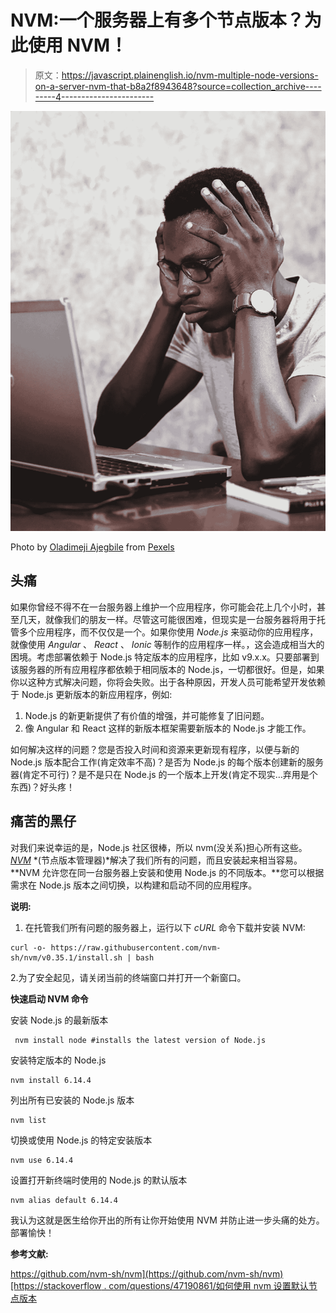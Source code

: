 # NVM:一个服务器上有多个节点版本？为此使用 NVM！

> 原文：<https://javascript.plainenglish.io/nvm-multiple-node-versions-on-a-server-nvm-that-b8a2f8943648?source=collection_archive---------4----------------------->

![](img/67f929a053f64384c0b76bade2abcbce.png)

Photo by [Oladimeji Ajegbile](https://www.pexels.com/@diimejii?utm_content=attributionCopyText&utm_medium=referral&utm_source=pexels) from [Pexels](https://www.pexels.com/photo/man-working-using-a-laptop-2696299/?utm_content=attributionCopyText&utm_medium=referral&utm_source=pexels)

## 头痛

如果你曾经不得不在一台服务器上维护一个应用程序，你可能会花上几个小时，甚至几天，就像我们的朋友一样。尽管这可能很困难，但现实是一台服务器将用于托管多个应用程序，而不仅仅是一个。如果你使用 *Node.js* 来驱动你的应用程序，就像使用 *Angular* 、 *React* 、 *Ionic* 等制作的应用程序一样。，这会造成相当大的困境。考虑部署依赖于 Node.js 特定版本的应用程序，比如 v9.x.x。只要部署到该服务器的所有应用程序都依赖于相同版本的 Node.js，一切都很好。但是，如果你以这种方式解决问题，你将会失败。出于各种原因，开发人员可能希望开发依赖于 Node.js 更新版本的新应用程序，例如:

1.  Node.js 的新更新提供了有价值的增强，并可能修复了旧问题。
2.  像 Angular 和 React 这样的新版本框架需要新版本的 Node.js 才能工作。

如何解决这样的问题？您是否投入时间和资源来更新现有程序，以便与新的 Node.js 版本配合工作(肯定效率不高)？是否为 Node.js 的每个版本创建新的服务器(肯定不可行)？是不是只在 Node.js 的一个版本上开发(肯定不现实…弃用是个东西)？好头疼！

## 痛苦的黑仔

对我们来说幸运的是，Node.js 社区很棒，所以 nvm(没关系)担心所有这些。 [*NVM*](https://github.com/nvm-sh/nvm) *(节点版本管理器)*解决了我们所有的问题，而且安装起来相当容易。 **NVM 允许您在同一台服务器上安装和使用 Node.js 的不同版本。**您可以根据需求在 Node.js 版本之间切换，以构建和启动不同的应用程序。

**说明:**

1.  在托管我们所有问题的服务器上，运行以下 *cURL* 命令下载并安装 NVM:

```
curl -o- https://raw.githubusercontent.com/nvm-sh/nvm/v0.35.1/install.sh | bash
```

2.为了安全起见，请关闭当前的终端窗口并打开一个新窗口。

**快速启动 NVM 命令**

安装 Node.js 的最新版本

```
 nvm install node #installs the latest version of Node.js 
```

安装特定版本的 Node.js

```
nvm install 6.14.4
```

列出所有已安装的 Node.js 版本

```
nvm list
```

切换或使用 Node.js 的特定安装版本

```
nvm use 6.14.4
```

设置打开新终端时使用的 Node.js 的默认版本

```
nvm alias default 6.14.4
```

我认为这就是医生给你开出的所有让你开始使用 NVM 并防止进一步头痛的处方。部署愉快！

**参考文献:**

[https://github.com/nvm-sh/nvm](https://github.com/nvm-sh/nvm)[https://stackoverflow . com/questions/47190861/如何使用 nvm 设置默认节点版本](https://stackoverflow.com/questions/47190861/how-can-the-default-node-version-be-set-using-nvm)